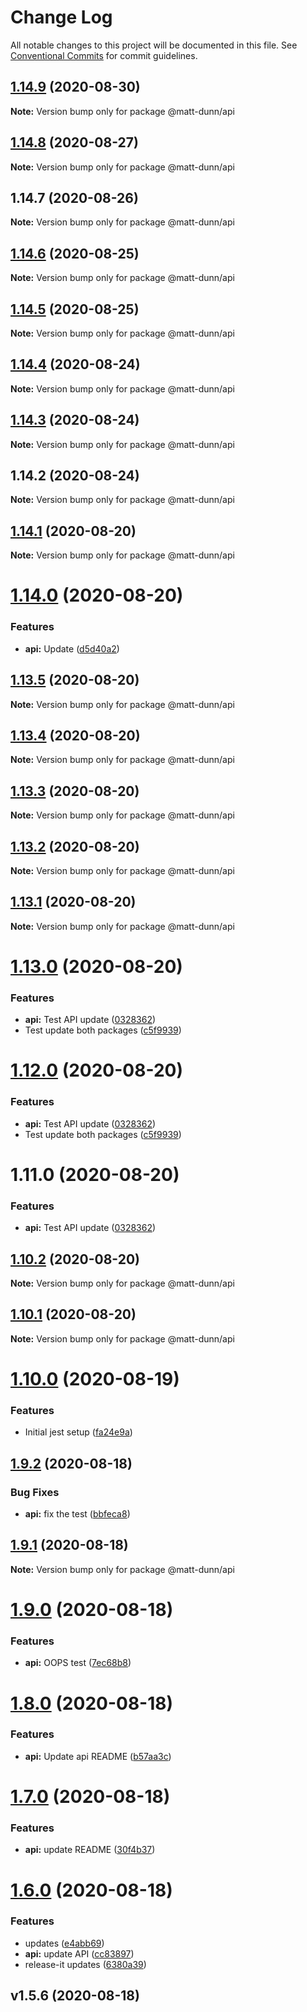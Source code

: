 # Change Log

All notable changes to this project will be documented in this file.
See [Conventional Commits](https://conventionalcommits.org) for commit guidelines.

## [1.14.9](https://github.com/matt-dunn/packages/compare/@matt-dunn/api@1.14.8...@matt-dunn/api@1.14.9) (2020-08-30)

**Note:** Version bump only for package @matt-dunn/api





## [1.14.8](https://github.com/matt-dunn/packages/compare/@matt-dunn/api@1.14.7...@matt-dunn/api@1.14.8) (2020-08-27)

**Note:** Version bump only for package @matt-dunn/api





## 1.14.7 (2020-08-26)

**Note:** Version bump only for package @matt-dunn/api





## [1.14.6](https://github.com/matt-dunn/packages/compare/@matt-dunn/api@1.14.5...@matt-dunn/api@1.14.6) (2020-08-25)

**Note:** Version bump only for package @matt-dunn/api





## [1.14.5](https://github.com/matt-dunn/packages/compare/@matt-dunn/api@1.14.4...@matt-dunn/api@1.14.5) (2020-08-25)

**Note:** Version bump only for package @matt-dunn/api





## [1.14.4](https://github.com/matt-dunn/packages/compare/@matt-dunn/api@1.14.3...@matt-dunn/api@1.14.4) (2020-08-24)

**Note:** Version bump only for package @matt-dunn/api





## [1.14.3](https://github.com/matt-dunn/packages/compare/@matt-dunn/api@1.14.2...@matt-dunn/api@1.14.3) (2020-08-24)

**Note:** Version bump only for package @matt-dunn/api





## 1.14.2 (2020-08-24)

**Note:** Version bump only for package @matt-dunn/api





## [1.14.1](https://github.com/matt-dunn/packages/compare/@matt-dunn/api@1.14.0...@matt-dunn/api@1.14.1) (2020-08-20)

**Note:** Version bump only for package @matt-dunn/api





# [1.14.0](https://github.com/matt-dunn/packages/compare/@matt-dunn/api@1.13.5...@matt-dunn/api@1.14.0) (2020-08-20)


### Features

* **api:** Update ([d5d40a2](https://github.com/matt-dunn/packages/commit/d5d40a2a69aa078fa073c4c449a95f7dd2543986))





## [1.13.5](https://github.com/matt-dunn/packages/compare/@matt-dunn/api@1.13.4...@matt-dunn/api@1.13.5) (2020-08-20)

**Note:** Version bump only for package @matt-dunn/api





## [1.13.4](https://github.com/matt-dunn/packages/compare/@matt-dunn/api@1.13.3...@matt-dunn/api@1.13.4) (2020-08-20)

**Note:** Version bump only for package @matt-dunn/api





## [1.13.3](https://github.com/matt-dunn/packages/compare/@matt-dunn/api@1.13.2...@matt-dunn/api@1.13.3) (2020-08-20)

**Note:** Version bump only for package @matt-dunn/api





## [1.13.2](https://github.com/matt-dunn/packages/compare/@matt-dunn/api@1.13.1...@matt-dunn/api@1.13.2) (2020-08-20)

**Note:** Version bump only for package @matt-dunn/api





## [1.13.1](https://github.com/matt-dunn/packages/compare/@matt-dunn/api@1.13.0...@matt-dunn/api@1.13.1) (2020-08-20)

**Note:** Version bump only for package @matt-dunn/api





# [1.13.0](https://github.com/matt-dunn/packages/compare/@matt-dunn/api@1.12.0...@matt-dunn/api@1.13.0) (2020-08-20)


### Features

* **api:** Test API update ([0328362](https://github.com/matt-dunn/packages/commit/03283629f784f8ef279e442b6d6bcf3ce7588161))
* Test update both packages ([c5f9939](https://github.com/matt-dunn/packages/commit/c5f9939cc1683af4625825f23ecfb49e7ee8491e))





# [1.12.0](https://github.com/matt-dunn/packages/compare/@matt-dunn/api@1.11.0...@matt-dunn/api@1.12.0) (2020-08-20)


### Features

* **api:** Test API update ([0328362](https://github.com/matt-dunn/packages/commit/03283629f784f8ef279e442b6d6bcf3ce7588161))
* Test update both packages ([c5f9939](https://github.com/matt-dunn/packages/commit/c5f9939cc1683af4625825f23ecfb49e7ee8491e))





# 1.11.0 (2020-08-20)


### Features

* **api:** Test API update ([0328362](https://github.com/matt-dunn/packages/commit/03283629f784f8ef279e442b6d6bcf3ce7588161))





## [1.10.2](https://github.com/matt-dunn/packages/compare/@matt-dunn/api@1.10.1...@matt-dunn/api@1.10.2) (2020-08-20)

**Note:** Version bump only for package @matt-dunn/api





## [1.10.1](https://github.com/matt-dunn/packages/compare/@matt-dunn/api@1.10.0...@matt-dunn/api@1.10.1) (2020-08-20)

**Note:** Version bump only for package @matt-dunn/api





# [1.10.0](https://github.com/matt-dunn/packages/compare/@matt-dunn/api@1.9.2...@matt-dunn/api@1.10.0) (2020-08-19)


### Features

* Initial jest setup ([fa24e9a](https://github.com/matt-dunn/packages/commit/fa24e9a8abc076f4a4317c63b9801c190ae6a992))





## [1.9.2](https://github.com/matt-dunn/packages/compare/@matt-dunn/api@1.9.1...@matt-dunn/api@1.9.2) (2020-08-18)


### Bug Fixes

* **api:** fix the test ([bbfeca8](https://github.com/matt-dunn/packages/commit/bbfeca8c2ac543b5471854806cfebf5882017d8a))





## [1.9.1](https://github.com/matt-dunn/packages/compare/@matt-dunn/api@1.9.0...@matt-dunn/api@1.9.1) (2020-08-18)

**Note:** Version bump only for package @matt-dunn/api





# [1.9.0](https://github.com/matt-dunn/packages/compare/@matt-dunn/api@1.8.0...@matt-dunn/api@1.9.0) (2020-08-18)


### Features

* **api:** OOPS test ([7ec68b8](https://github.com/matt-dunn/packages/commit/7ec68b8b68729198759b8f5737d48924f05ee4fc))





# [1.8.0](https://github.com/matt-dunn/packages/compare/@matt-dunn/api@1.7.0...@matt-dunn/api@1.8.0) (2020-08-18)


### Features

* **api:** Update api README ([b57aa3c](https://github.com/matt-dunn/packages/commit/b57aa3c77a4adba01d97749277db1d195f82faf0))





# [1.7.0](https://github.com/matt-dunn/packages/compare/@matt-dunn/api@1.6.0...@matt-dunn/api@1.7.0) (2020-08-18)


### Features

* **api:** update README ([30f4b37](https://github.com/matt-dunn/packages/commit/30f4b37ccbaa8732765b912094c7c6f87c2a58e4))





# [1.6.0](https://github.com/matt-dunn/packages/compare/@matt-dunn/api@1.1.2...@matt-dunn/api@1.6.0) (2020-08-18)


### Features

* updates ([e4abb69](https://github.com/matt-dunn/packages/commit/e4abb6903a83a7f69b183711512b6b5ed9ab2e02))
* **api:** update API ([cc83897](https://github.com/matt-dunn/packages/commit/cc83897beaef25ec2b358a60d42a1b49ab8b848f))
* release-it updates ([6380a39](https://github.com/matt-dunn/packages/commit/6380a391bd2d5e64542dd299c84272e7333da32e))





## v1.5.6 (2020-08-18)
